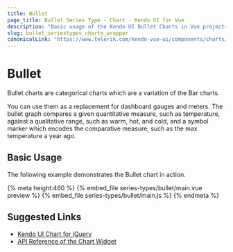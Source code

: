 ```yaml
---
title: Bullet
page_title: Bullet Series Type - Chart - Kendo UI for Vue
description: "Basic usage of the Kendo UI Bullet Charts in Vue projects."
slug: bullet_seriestypes_charts_wrapper
canonicalLink: "https://www.telerik.com/kendo-vue-ui/components/charts/bullet/"
---
```


<div><WrapperBanner link="/kendo-vue-ui/components/charts/bullet"></WrapperBanner></div>

# Bullet

Bullet charts are categorical charts which are a variation of the Bar charts.

You can use them as a replacement for dashboard gauges and meters. The bullet graph compares a given quantitative measure, such as temperature, against a qualitative range, such as warm, hot, and cold, and a symbol marker which encodes the comparative measure, such as the max temperature a year ago.

## Basic Usage

The following example demonstrates the Bullet chart in action.

{% meta height:460 %}
{% embed_file series-types/bullet/main.vue preview %}
{% embed_file series-types/bullet/main.js %}
{% endmeta %}

## Suggested Links

* [Kendo UI Chart for jQuery](https://docs.telerik.com/kendo-ui/controls/charts/overview)
* [API Reference of the Chart Widget](https://docs.telerik.com/kendo-ui/api/javascript/dataviz/ui/chart)
